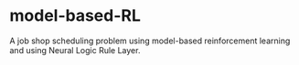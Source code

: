# model-based-RL
A job shop scheduling problem using model-based reinforcement learning and using Neural Logic Rule Layer.
